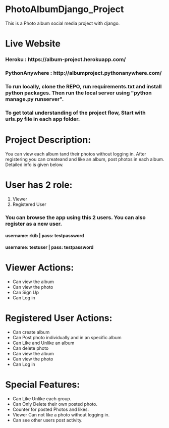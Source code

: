 # PhotoAlbumDjango_Project
This is a Photo album social media project with django.

# Live Website 
<h3> Heroku :  https://album-project.herokuapp.com/ </h3> 
<h3> PythonAnywhere : http://albumproject.pythonanywhere.com/ </h3>


<h3> To run locally, clone the REPO, run requirements.txt and install python packages. Then run the local server using "python manage.py runserver".

<h3> To get total understanding of the project flow, Start with urls.py file in each app folder.</h3> 

# Project Description:
You can view each album tand their photos without logging in.
After registering you can createand and like an album, post photos in each album. 
Detailed info is given below.


# User has 2 role:
1. Viewer 
2. Registered  User

<h3> You can browse the app using this 2 users. You can also register as a new user. </h3>
<h4> username: rkib | pass: testpassword </h4>

<h4> username: testuser | pass: testpassword </h4>


# Viewer Actions:
- Can view the album
- Can view the photo
- Can Sign Up
- Can Log in



# Registered User Actions:
- Can create album
- Can Post photo individually and in an specific album
- Can Like and Unlike an album
- Can delete photo 
- Can view the album
- Can view the photo
- Can Log in

# Special Features:
- Can Like Unlike each group.
- Can Only Delete their own posted photo.
- Counter for posted Photos and likes. 
- Viewer Can not like a photo without logging in.
- Can see other users post activity.

